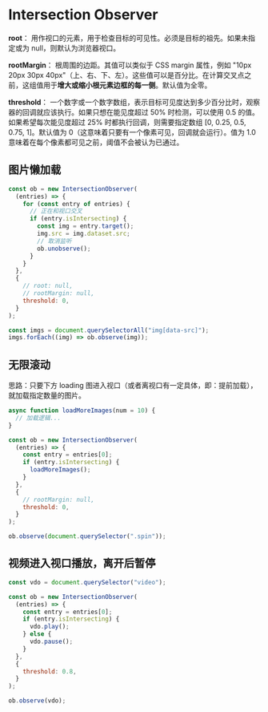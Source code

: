 # Intersection Observer

**root**：
用作视口的元素，用于检查目标的可见性。必须是目标的祖先。如果未指定或为 null，则默认为浏览器视口。

**rootMargin**：
根周围的边距。其值可以类似于 CSS margin 属性，例如 "10px 20px 30px 40px"（上、右、下、左）。这些值可以是百分比。在计算交叉点之前，这组值用于**增大或缩小根元素边框的每一侧**。默认值为全零。

**threshold**：
一个数字或一个数字数组，表示目标可见度达到多少百分比时，观察器的回调就应该执行。如果只想在能见度超过 50% 时检测，可以使用 0.5 的值。如果希望每次能见度超过 25% 时都执行回调，则需要指定数组 [0, 0.25, 0.5, 0.75, 1]。默认值为 0（这意味着只要有一个像素可见，回调就会运行）。值为 1.0 意味着在每个像素都可见之前，阈值不会被认为已通过。

## 图片懒加载

```js
const ob = new IntersectionObserver(
  (entries) => {
    for (const entry of entries) {
      // 正在和视口交叉
      if (entry.isIntersecting) {
        const img = entry.target();
        img.src = img.dataset.src;
        // 取消监听
        ob.unobserve();
      }
    }
  },
  {
    // root: null,
    // rootMargin: null,
    threshold: 0,
  }
);

const imgs = document.querySelectorAll("img[data-src]");
imgs.forEach((img) => ob.observe(img));
```

## 无限滚动

思路：只要下方 loading 图进入视口（或者离视口有一定具体，即：提前加载），就加载指定数量的图片。

```js
async function loadMoreImages(num = 10) {
  // 加载逻辑...
}

const ob = new IntersectionObserver(
  (entries) => {
    const entry = entries[0];
    if (entry.isIntersecting) {
      loadMoreImages();
    }
  },
  {
    // rootMargin: null,
    threshold: 0,
  }
);

ob.observe(document.querySelector(".spin"));
```

## 视频进入视口播放，离开后暂停

```js
const vdo = document.querySelector("video");

const ob = new IntersectionObserver(
  (entries) => {
    const entry = entries[0];
    if (entry.isIntersecting) {
      vdo.play();
    } else {
      vdo.pause();
    }
  },
  {
    threshold: 0.8,
  }
);

ob.observe(vdo);
```
